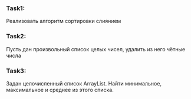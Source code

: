 ### Task1: <br>
Реализовать алгоритм сортировки слиянием

### Task2: <br>
Пусть дан произвольный список целых чисел, удалить из него чётные числа

### Task3: <br>
Задан целочисленный список ArrayList. Найти минимальное, максимальное и среднее из этого списка.